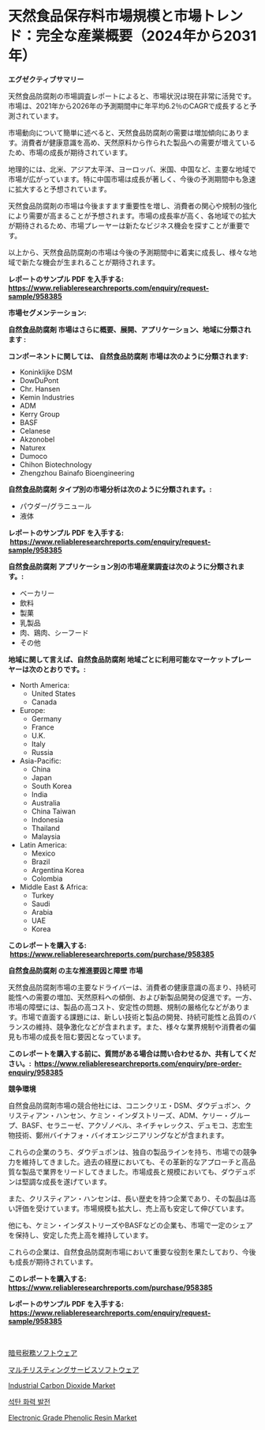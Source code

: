 <p><h1>天然食品保存料市場規模と市場トレンド：完全な産業概要（2024年から2031年）</h1></p><p><strong>エグゼクティブサマリー</strong></p>
<p><p>天然食品防腐剤の市場調査レポートによると、市場状況は現在非常に活発です。市場は、2021年から2026年の予測期間中に年平均6.2％のCAGRで成長すると予測されています。</p><p>市場動向について簡単に述べると、天然食品防腐剤の需要は増加傾向にあります。消費者が健康意識を高め、天然原料から作られた製品への需要が増えているため、市場の成長が期待されています。</p><p>地理的には、北米、アジア太平洋、ヨーロッパ、米国、中国など、主要な地域で市場が広がっています。特に中国市場は成長が著しく、今後の予測期間中も急速に拡大すると予想されています。</p><p>天然食品防腐剤の市場は今後ますます重要性を増し、消費者の関心や規制の強化により需要が高まることが予想されます。市場の成長率が高く、各地域での拡大が期待されるため、市場プレーヤーは新たなビジネス機会を探すことが重要です。</p><p>以上から、天然食品防腐剤の市場は今後の予測期間中に着実に成長し、様々な地域で新たな機会が生まれることが期待されます。</p></p>
<p><strong>レポートのサンプル PDF を入手する: <a href="https://www.reliableresearchreports.com/enquiry/request-sample/958385">https://www.reliableresearchreports.com/enquiry/request-sample/958385</a></strong></p>
<p><strong>市場セグメンテーション:</strong></p>
<p><strong> 自然食品防腐剤 市場はさらに概要、展開、アプリケーション、地域に分類されます :</strong></p>
<p><strong>コンポーネントに関しては、 自然食品防腐剤 市場は次のように分類されます: &nbsp;</strong></p>
<p><ul><li>Koninklijke DSM</li><li>DowDuPont</li><li>Chr. Hansen</li><li>Kemin Industries</li><li>ADM</li><li>Kerry Group</li><li>BASF</li><li>Celanese</li><li>Akzonobel</li><li>Naturex</li><li>Dumoco</li><li>Chihon Biotechnology</li><li>Zhengzhou Bainafo Bioengineering</li></ul></p>
<p><strong> 自然食品防腐剤 タイプ別の市場分析は次のように分類されます。:</strong></p>
<p><ul><li>パウダー/グラニュール</li><li>液体</li></ul></p>
<p><strong>レポートのサンプル PDF を入手する: &nbsp;<a href="https://www.reliableresearchreports.com/enquiry/request-sample/958385">https://www.reliableresearchreports.com/enquiry/request-sample/958385</a></strong></p>
<p><strong> 自然食品防腐剤 アプリケーション別の市場産業調査は次のように分類されます。:</strong></p>
<p><ul><li>ベーカリー</li><li>飲料</li><li>製菓</li><li>乳製品</li><li>肉、鶏肉、シーフード</li><li>その他</li></ul></p>
<p><strong>地域に関して言えば、自然食品防腐剤 地域ごとに利用可能なマーケットプレーヤーは次のとおりです。:</strong></p>
<p><ul>
    <li>
        North America:
        <ul>
            <li>United States</li>
            <li>Canada</li>
        </ul>
    </li>
    <li>
        Europe:
        <ul>
            <li>Germany</li>
            <li>France</li>
            <li>U.K.</li>
            <li>Italy</li>
            <li>Russia</li>
        </ul>
    </li>
    <li>
        Asia-Pacific:
        <ul>
            <li>China</li>
            <li>Japan</li>
            <li>South Korea</li>
            <li>India</li>
            <li>Australia</li>
            <li>China Taiwan</li>
            <li>Indonesia</li>
            <li>Thailand</li>
            <li>Malaysia</li>
        </ul>
    </li>
    <li>
        Latin America:
        <ul>
            <li>Mexico</li>
            <li>Brazil</li>
            <li>Argentina Korea</li>
            <li>Colombia</li>
        </ul>
    </li>
    <li>
        Middle East & Africa:
        <ul>
            <li>Turkey</li>
            <li>Saudi</li>
            <li>Arabia</li>
            <li>UAE</li>
            <li>Korea</li>
        </ul>
    </li>
    </ul></p>
<p><strong>このレポートを購入する: &nbsp;<a href="https://www.reliableresearchreports.com/purchase/958385">https://www.reliableresearchreports.com/purchase/958385</a></strong></p>
<p><strong>自然食品防腐剤 の主な推進要因と障壁 市場</strong></p>
<p><p>天然食品防腐剤市場の主要なドライバーは、消費者の健康意識の高まり、持続可能性への需要の増加、天然原料への傾倒、および新製品開発の促進です。一方、市場の障壁には、製品の高コスト、安定性の問題、規制の厳格化などがあります。市場で直面する課題には、新しい技術と製品の開発、持続可能性と品質のバランスの維持、競争激化などが含まれます。また、様々な業界規制や消費者の偏見も市場の成長を阻む要因となっています。</p></p>
<p><strong>このレポートを購入する前に、質問がある場合は問い合わせるか、共有してください。:&nbsp; <a href="https://www.reliableresearchreports.com/enquiry/pre-order-enquiry/958385">https://www.reliableresearchreports.com/enquiry/pre-order-enquiry/958385</a></strong></p>
<p><strong>競争環境</strong></p>
<p><p>自然食品防腐剤市場の競合他社には、コニンクリエ・DSM、ダウデュポン、クリスティアン・ハンセン、ケミン・インダストリーズ、ADM、ケリー・グループ、BASF、セラニーゼ、アクゾノベル、ネイチャレックス、デュモコ、志宏生物技術、鄭州バイナフォ・バイオエンジニアリングなどが含まれます。</p><p>これらの企業のうち、ダウデュポンは、独自の製品ラインを持ち、市場での競争力を維持してきました。過去の経歴においても、その革新的なアプローチと高品質な製品で業界をリードしてきました。市場成長と規模においても、ダウデュポンは堅調な成長を遂げています。</p><p>また、クリスティアン・ハンセンは、長い歴史を持つ企業であり、その製品は高い評価を受けています。市場規模も拡大し、売上高も安定して伸びています。</p><p>他にも、ケミン・インダストリーズやBASFなどの企業も、市場で一定のシェアを保持し、安定した売上高を維持しています。</p><p>これらの企業は、自然食品防腐剤市場において重要な役割を果たしており、今後も成長が期待されています。</p></p>
<p><strong>このレポートを購入する: &nbsp; <a href="https://www.reliableresearchreports.com/purchase/958385">https://www.reliableresearchreports.com/purchase/958385</a></strong></p>
<p><strong>レポートのサンプル PDF を入手する: &nbsp;<a href="https://www.reliableresearchreports.com/enquiry/request-sample/958385">https://www.reliableresearchreports.com/enquiry/request-sample/958385</a></strong><strong></strong></p>
<p>&nbsp;</p>
<p><p><a href="https://medium.com/@santosuigrtley997836/%E6%9A%97%E5%8F%B7%E9%80%9A%E8%B2%A8%E7%A8%8E%E3%82%BD%E3%83%95%E3%83%88%E3%82%A6%E3%82%A7%E3%82%A2%E5%B8%82%E5%A0%B4%E8%AA%BF%E6%9F%BB%E3%83%AC%E3%83%9D%E3%83%BC%E3%83%88-%E3%81%9D%E3%81%AE%E6%AD%B4%E5%8F%B2%E3%81%A8%E4%BA%88%E6%B8%AC2031%E5%B9%B4%E3%81%BE%E3%81%A7%E3%81%AE2024-81fa09227019">暗号税務ソフトウェア</a></p><p><a href="https://medium.com/@evans21bill/%E3%83%9E%E3%83%AB%E3%83%81%E3%83%97%E3%83%AB%E3%83%AA%E3%82%B9%E3%83%86%E3%82%A3%E3%83%B3%E3%82%B0%E3%82%B5%E3%83%BC%E3%83%93%E3%82%B9%E3%82%BD%E3%83%95%E3%83%88%E3%82%A6%E3%82%A7%E3%82%A2%E5%B8%82%E5%A0%B4%E3%81%AE%E8%A6%8F%E6%A8%A1%E3%81%AF-%E3%82%B0%E3%83%AD%E3%83%BC%E3%83%90%E3%83%AB%E7%94%A3%E6%A5%AD%E3%81%AB%E3%81%8A%E3%81%91%E3%82%8B%E6%9C%80%E5%96%84%E3%81%AE%E3%83%9E%E3%83%BC%E3%82%B1%E3%83%86%E3%82%A3%E3%83%B3%E3%82%B0%E3%83%81%E3%83%A3%E3%83%8D%E3%83%AB%E3%82%92%E6%98%8E%E3%82%89%E3%81%8B%E3%81%AB%E3%81%97%E3%81%BE%E3%81%99-c36aaaa42285">マルチリスティングサービスソフトウェア</a></p><p><a href="https://github.com/Sherrillcrooksxa8i18ucf2m/Market-Research-Report-List-1/blob/main/industrial-carbon-dioxide-market.md">Industrial Carbon Dioxide Market</a></p><p><a href="https://medium.com/@avramcornescu20221/%EC%84%9D%ED%83%84-%ED%99%94%EB%A0%A5%EB%B0%9C%EC%A0%84-%EC%8B%9C%EC%9E%A5-%EC%A0%84%EB%A7%9D-%EC%82%B0%EC%97%85-%EA%B0%9C%EC%9A%94-%EB%B0%8F-%EC%98%88%EC%B8%A1-2024%EB%85%84%EB%B6%80%ED%84%B0-2031%EB%85%84%EA%B9%8C%EC%A7%80-0529db2e3ce7">석탄 화력 발전</a></p><p><a href="https://lydian-appliance-61d.notion.site/Electronic-Grade-Phenolic-Resin-Market-Provides-a-Comprehensive-Analysis-Including-a-Macro-Overview--92c6032427ed4033a12eb0b23587ecc2">Electronic Grade Phenolic Resin Market</a></p></p>
